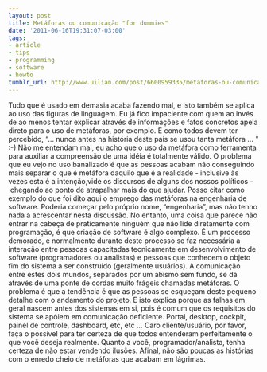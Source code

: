 ```yaml
---
layout: post
title: Metáforas ou comunicação "for dummies"
date: '2011-06-16T19:31:07-03:00'
tags:
- article
- tips
- programming
- software
- howto
tumblr_url: http://www.uilian.com/post/6600959335/metaforas-ou-comunicacao-for-dummies
---
```

Tudo que é usado em demasia acaba fazendo mal, e isto também se aplica ao uso das figuras de linguagem. Eu já fico impaciente com quem ao invés de ao menos tentar explicar através de informações e fatos concretos apela direto para o uso de metáforas, por exemplo.
E como todos devem ter percebido, “... nunca antes na história deste país se usou tanta metáfora … " :-)
Não me entendam mal, eu acho que o uso da metáfora como ferramenta para auxiliar a compreensão de uma idéia é totalmente válido. O problema que eu vejo no uso banalizado é que as pessoas acabam não conseguindo mais separar o que é metáfora daquilo que é a realidade - inclusive às vezes esta é a intenção,vide os discursos de alguns dos nossos políticos - chegando ao ponto de atrapalhar mais do que ajudar.
Posso citar como exemplo do que foi dito aqui o emprego das metáforas na engenharia de software. Poderia começar pelo próprio nome, “engenharia”, mas não tenho nada a acrescentar nesta discussão.
No entanto, uma coisa que parece não entrar na cabeça de praticamente ninguém que não lide diretamente com programação, é que criação de software é algo complexo. É um processo demorado, e normalmente durante deste processo se faz necessária a interação entre pessoas capacitadas tecnicamente em desenvolvimento de software (programadores ou analistas) e pessoas que conhecem o objeto fim do sistema a ser construído (geralmente usuários).
A comunicação entre estes dois mundos, separados por um abismo sem fundo, se dá através de uma ponte de cordas muito frágeis chamadas metáforas. O problema é que a tendência é que as pessoas se esqueçam deste pequeno detalhe com o andamento do projeto. E isto explica porque as falhas em geral nascem antes dos sistemas em si, pois é comum que os requisitos do sistema se apóiem em comunicação deficiente.
Portal, desktop, cockpit, painel de controle, dashboard, etc, etc … Caro cliente/usuário, por favor, faça o possível para ter certeza de que todos entenderam perfeitamente o que você deseja realmente. Quanto a você, programador/analista, tenha certeza de não estar vendendo ilusões. Afinal, não são poucas as histórias com o enredo cheio de metáforas que acabam em lágrimas.
